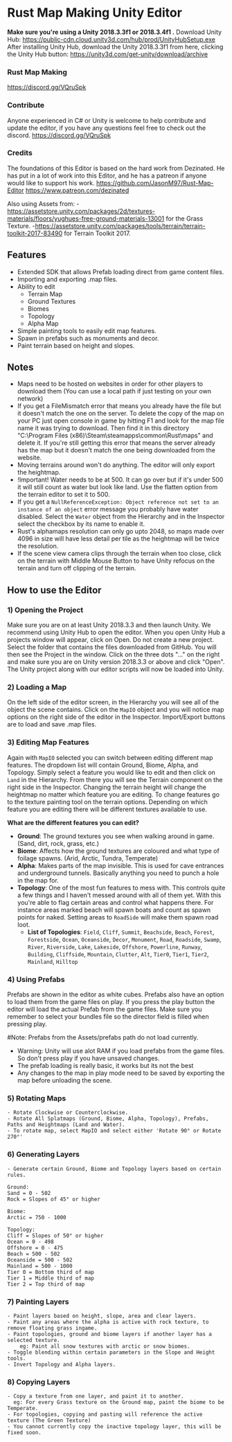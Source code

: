 # Rust Map Making Unity Editor

**Make sure you're using a Unity 2018.3.3f1 or 2018.3.4f1 .**
Download Unity Hub: https://public-cdn.cloud.unity3d.com/hub/prod/UnityHubSetup.exe
After installing Unity Hub, download the Unity 2018.3.3f1 from here, clicking the Unity Hub button: https://unity3d.com/get-unity/download/archive

### Rust Map Making
https://discord.gg/VQruSpk

### Contribute
Anyone experienced in C# or Unity is welcome to help contribute and update the editor, if you have any questions feel free to check out the discord. https://discord.gg/VQruSpk

### Credits
The foundations of this Editor is based on the hard work from Dezinated. He has put in a lot of work into this Editor, and he has a patreon if anyone would like to support his work.
https://github.com/JasonM97/Rust-Map-Editor
https://www.patreon.com/dezinated

Also using Assets from:
-https://assetstore.unity.com/packages/2d/textures-materials/floors/yughues-free-ground-materials-13001 for the Grass Texture.
-https://assetstore.unity.com/packages/tools/terrain/terrain-toolkit-2017-83490 for Terrain Toolkit 2017.

## Features
- Extended SDK that allows Prefab loading direct from game content files.
- Importing and exporting .map files.
- Ability to edit
  - Terrain Map
  - Ground Textures
  - Biomes
  - Topology
  - Alpha Map
- Simple painting tools to easily edit map features.
- Spawn in prefabs such as monuments and decor.
- Paint terrain based on height and slopes.
  
## Notes
- Maps need to be hosted on websites in order for other players to download them (You can use a local path if just testing on your own network)
- If you get a FileMismatch error that means you already have the file but it doesn't match the one on the server. To delete the copy of the map on your PC just open console in game by hitting F1 and look for the map file name it was trying to download. Then find it in this directory "C:\Program Files (x86)\Steam\steamapps\common\Rust\maps" and delete it. If you're still getting this error that means the server already has the map but it doesn't match the one being downloaded from the website. 
- Moving terrains around won't do anything. The editor will only export the heightmap.
- !Important! Water needs to be at 500. It can go over but if it's under 500 it will still count as water but look like land. Use the flatten option from the terrain editor to set it to 500.
- If you get a `NullReferenceException: Object reference not set to an instance of an object` error message you probably have water disabled. Select the `Water` object from the Hierarchy and in the Inspector select the checkbox by its name to enable it.
- Rust's alphamaps resolution can only go upto 2048, so maps made over 4096 in size will have less detail per tile as the heightmap will be twice the resolution.
- If the scene view camera clips through the terrain when too close, click on the terrain with Middle Mouse Button to have Unity refocus on the terrain and turn off clipping of the terrain.

## How to use the Editor

### 1) Opening the Project
Make sure you are on at least Unity 2018.3.3 and then launch Unity. We recommend using Unity Hub to open the editor.
When you open Unity Hub a projects window will appear, click on Open. Do not create a new project. Select the folder that contains the files downloaded from GitHub. You will then see the Project in the window. Click on the three dots "..." on the right and make sure you are on Unity version 2018.3.3 or above and click "Open". The Unity project along with our editor scripts will now be loaded into Unity.

### 2) Loading a Map
On the left side of the editor screen, in the Hierarchy you will see all of the object the scene contains. Click on the `MapIO` object and you will notice map options on the right side of the editor in the Inspector. Import/Export buttons are to load and save .map files.

### 3) Editing Map Features
Again with `MapIO` selected you can switch between editing different map features. The dropdown list will contain Ground, Biome, Alpha, and Topology. Simply select a feature you would like to edit and then click on `Land` in the Hierarchy. From there you will see the Terrain component on the right side in the Inspector. Changing the terrain height will change the heightmap no matter which feature you are editing. To change features go to the texture painting tool on the terrain options. Depending on which feature you are editing there will be different textures available to use.

<b>What are the different features you can edit?</b>
- <b>Ground</b>: The ground textures you see when walking around in game. (Sand, dirt, rock, grass, etc.)
- <b>Biome</b>: Affects how the ground textures are coloured and what type of foilage spawns. (Arid, Arctic, Tundra, Temperate)
- <b>Alpha</b>: Makes parts of the map invisible. This is used for cave entrances and underground tunnels. Basically anything you need to punch a hole in the map for.
- <b>Topology</b>: One of the most fun features to mess with. This controls quite a few things and I haven't messed around with all of them yet. With this you're able to flag certain areas and control what happens there. For instance areas marked beach will spawn boats and count as spawn points for naked. Setting areas to `RoadSide` will make them spawn road loot.
	- <b>List of Topologies</b>: `Field`, `Cliff`, `Summit`, `Beachside`, `Beach`, `Forest`, `Forestside`, `Ocean`, `Oceanside`, `Decor`, `Monument`, `Road`, `Roadside`, `Swamp`, `River`, `Riverside`, `Lake`, `Lakeside`, `Offshore`, `Powerline`, `Runway`, `Building`, `Cliffside`, `Mountain`, `Clutter`, `Alt`, `Tier0`, `Tier1`, `Tier2`, `Mainland`, `Hilltop`


### 4) Using Prefabs
Prefabs are shown in the editor as white cubes. Prefabs also have an option to load them from the game files on play. 
If you press the play button the editor will load the actual Prefab from the game files. Make sure you remember to select your bundles file so the director field is filled when pressing play.

#Note: 
Prefabs from the Assets/prefabs path do not load currently.
- Warning: Unity will use alot RAM if you load prefabs from the game files. So don't press play if you have unsaved changes.
- The prefab loading is really basic, it works but its not the best
- Any changes to the map in play mode need to be saved by exporting the map before unloading the scene.
	
### 5) Rotating Maps
	- Rotate Clockwise or Counterclockwise.
	- Rotate All Splatmaps (Ground, Biome, Alpha, Topology), Prefabs, Paths and Heightmaps (Land and Water).
	- To rotate map, select MapIO and select either 'Rotate 90° or Rotate 270°'
	
### 6) Generating Layers
	- Generate certain Ground, Biome and Topology layers based on certain rules.
	
	Ground: 
	Sand = 0 - 502
	Rock = Slopes of 45° or higher
	
	Biome:	
	Arctic = 750 - 1000
	
	Topology: 
	Cliff = Slopes of 50° or higher
	Ocean = 0 - 498
	Offshore = 0 - 475
	Beach = 500 - 502
	Oceanside = 500 - 502
	Mainland = 500 - 1000
	Tier 0 = Bottom third of map
	Tier 1 = Middle third of map
	Tier 2 = Top third of map
	
### 7) Painting Layers
	- Paint layers based on height, slope, area and clear layers.
	- Paint any areas where the alpha is active with rock texture, to remove floating grass ingame.
	- Paint topologies, ground and biome layers if another layer has a selected texture.
		eg: Paint all snow textures with arctic or snow biomes.
	- Toggle blending within certain parameters in the Slope and Height tools.
	- Invert Topology and Alpha layers.

### 8) Copying Layers
	- Copy a texture from one layer, and paint it to another.
	  eg: For every Grass texture on the Ground map, paint the biome to be Temperate.
	- For topologies, copying and pasting will reference the active texture (The Green Texture)
	- You cannot currently copy the inactive topology layer, this will be fixed soon.
	
				
		
	
